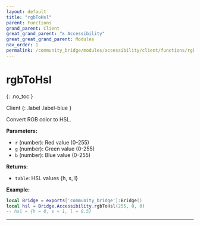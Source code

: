 ```yaml
---
layout: default
title: "rgbToHsl"
parent: Functions
grand_parent: Client
great_grand_parent: "♿ Accessibility"
great_great_grand_parent: Modules
nav_order: 1
permalink: /community_bridge/modules/accessibility/client/functions/rgbToHsl/
---
```


# rgbToHsl
{: .no_toc }

Client
{: .label .label-blue }

Convert RGB color to HSL.

**Parameters:**
- `r` (number): Red value (0-255)
- `g` (number): Green value (0-255)
- `b` (number): Blue value (0-255)

**Returns:**
- `table`: HSL values {h, s, l}

**Example:**
```lua
local Bridge = exports['community_bridge']:Bridge()
local hsl = Bridge.Accessibility.rgbToHsl(255, 0, 0)
-- hsl = {h = 0, s = 1, l = 0.5}
```

---
